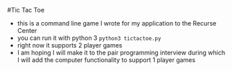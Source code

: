 #Tic Tac Toe 

- this is a command line game I wrote for my application to the Recurse Center
- you can run it with python 3 `python3 tictactoe.py`
- right now it supports 2 player games
- I am hoping I will make it to the pair programming interview during which I will add the computer functionality to support 1 player games